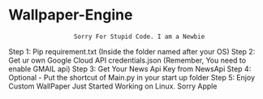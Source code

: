 # Wallpaper-Engine
                      Sorry For Stupid Code. I am a Newbie
Step 1: Pip requirement.txt (Inside the folder named after your OS)
Step 2: Get ur own Google Cloud API credentials.json (Remember, You need to enable GMAIL api)
Step 3: Get Your News Api Key from NewsApi
Step 4: Optional - Put the shortcut of Main.py in your start up folder
Step 5: Enjoy Custom WallPaper
                      Just Started Working on Linux. Sorry Apple
